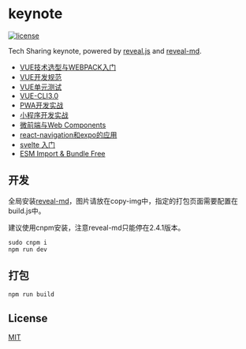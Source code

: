 # keynote

<a href="https://github.com/brandonxiang/keynote/blob/master/LICENSE">
  <img src="https://img.shields.io/github/license/brandonxiang/keynote" alt="license">
</a>

Tech Sharing keynote, powered by [reveal.js](https://github.com/hakimel/reveal.js) and [reveal-md](https://github.com/webpro/reveal-md).

- [VUE技术选型与WEBPACK入门](https://keynote.vercel.app/vue-startup.html#/)
- [VUE开发规范](https://keynote.vercel.app/vue-specification.html#/)
- [VUE单元测试](https://keynote.vercel.app/vue-test.html#/)
- [VUE-CLI3.0](https://keynote.vercel.app/vue-cli.html#/)
- [PWA开发实战](https://keynote.vercel.app/pwa.html#/)
- [小程序开发实战](https://keynote.vercel.app/weapp.html#/)
- [微前端与Web Components](https://keynote.vercel.app/microfrontend.html#/)
- [react-navigation和expo的应用](https://keynote.vercel.app/expo.html#/)
- [svelte 入门](https://keynote.vercel.app/svelte.html#/)
- [ESM Import & Bundle Free](https://keynote.vercel.app/bundle-free.html#/)

## 开发

全局安装[reveal-md](https://github.com/webpro/reveal-md)，图片请放在copy-img中，指定的打包页面需要配置在build.js中。

建议使用cnpm安装，注意reveal-md只能停在2.4.1版本。

```shell
sudo cnpm i
npm run dev
```

## 打包

```
npm run build
```

## License

[MIT](./LICENSE)

